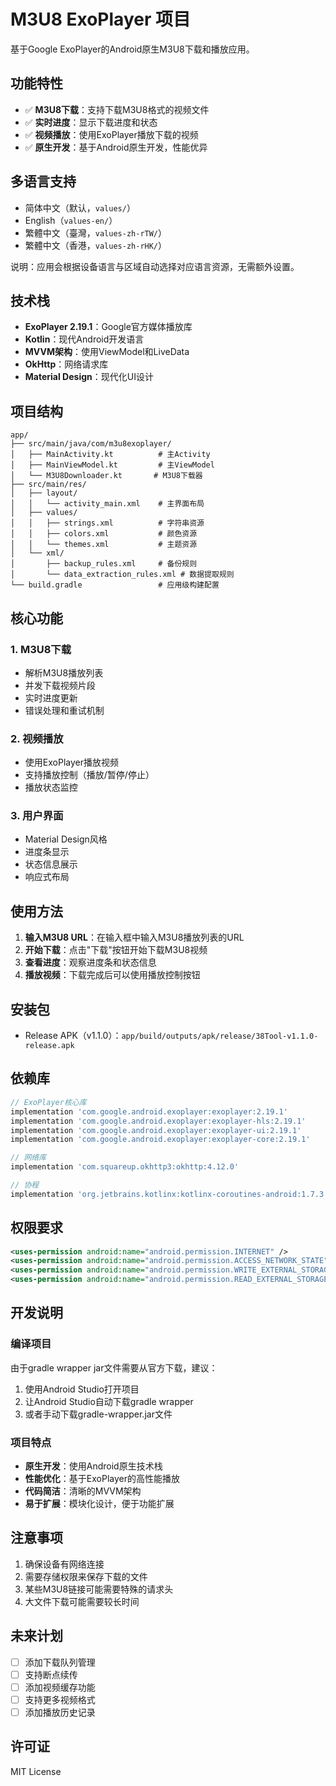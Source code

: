 # M3U8 ExoPlayer 项目

基于Google ExoPlayer的Android原生M3U8下载和播放应用。

## 功能特性

- ✅ **M3U8下载**：支持下载M3U8格式的视频文件
- ✅ **实时进度**：显示下载进度和状态
- ✅ **视频播放**：使用ExoPlayer播放下载的视频
- ✅ **原生开发**：基于Android原生开发，性能优异

## 多语言支持

- 简体中文（默认，`values/`）
- English（`values-en/`）
- 繁體中文（臺灣，`values-zh-rTW/`）
- 繁體中文（香港，`values-zh-rHK/`）

说明：应用会根据设备语言与区域自动选择对应语言资源，无需额外设置。

## 技术栈

- **ExoPlayer 2.19.1**：Google官方媒体播放库
- **Kotlin**：现代Android开发语言
- **MVVM架构**：使用ViewModel和LiveData
- **OkHttp**：网络请求库
- **Material Design**：现代化UI设计

## 项目结构

```
app/
├── src/main/java/com/m3u8exoplayer/
│   ├── MainActivity.kt          # 主Activity
│   ├── MainViewModel.kt         # 主ViewModel
│   └── M3U8Downloader.kt       # M3U8下载器
├── src/main/res/
│   ├── layout/
│   │   └── activity_main.xml    # 主界面布局
│   ├── values/
│   │   ├── strings.xml          # 字符串资源
│   │   ├── colors.xml           # 颜色资源
│   │   └── themes.xml           # 主题资源
│   └── xml/
│       ├── backup_rules.xml     # 备份规则
│       └── data_extraction_rules.xml # 数据提取规则
└── build.gradle                 # 应用级构建配置
```

## 核心功能

### 1. M3U8下载
- 解析M3U8播放列表
- 并发下载视频片段
- 实时进度更新
- 错误处理和重试机制

### 2. 视频播放
- 使用ExoPlayer播放视频
- 支持播放控制（播放/暂停/停止）
- 播放状态监控

### 3. 用户界面
- Material Design风格
- 进度条显示
- 状态信息展示
- 响应式布局

## 使用方法

1. **输入M3U8 URL**：在输入框中输入M3U8播放列表的URL
2. **开始下载**：点击"下载"按钮开始下载M3U8视频
3. **查看进度**：观察进度条和状态信息
4. **播放视频**：下载完成后可以使用播放控制按钮

## 安装包

- Release APK（v1.1.0）：`app/build/outputs/apk/release/38Tool-v1.1.0-release.apk`

## 依赖库

```gradle
// ExoPlayer核心库
implementation 'com.google.android.exoplayer:exoplayer:2.19.1'
implementation 'com.google.android.exoplayer:exoplayer-hls:2.19.1'
implementation 'com.google.android.exoplayer:exoplayer-ui:2.19.1'
implementation 'com.google.android.exoplayer:exoplayer-core:2.19.1'

// 网络库
implementation 'com.squareup.okhttp3:okhttp:4.12.0'

// 协程
implementation 'org.jetbrains.kotlinx:kotlinx-coroutines-android:1.7.3'
```

## 权限要求

```xml
<uses-permission android:name="android.permission.INTERNET" />
<uses-permission android:name="android.permission.ACCESS_NETWORK_STATE" />
<uses-permission android:name="android.permission.WRITE_EXTERNAL_STORAGE" />
<uses-permission android:name="android.permission.READ_EXTERNAL_STORAGE" />
```

## 开发说明

### 编译项目
由于gradle wrapper jar文件需要从官方下载，建议：
1. 使用Android Studio打开项目
2. 让Android Studio自动下载gradle wrapper
3. 或者手动下载gradle-wrapper.jar文件

### 项目特点
- **原生开发**：使用Android原生技术栈
- **性能优化**：基于ExoPlayer的高性能播放
- **代码简洁**：清晰的MVVM架构
- **易于扩展**：模块化设计，便于功能扩展

## 注意事项

1. 确保设备有网络连接
2. 需要存储权限来保存下载的文件
3. 某些M3U8链接可能需要特殊的请求头
4. 大文件下载可能需要较长时间

## 未来计划

- [ ] 添加下载队列管理
- [ ] 支持断点续传
- [ ] 添加视频缓存功能
- [ ] 支持更多视频格式
- [ ] 添加播放历史记录

## 许可证

MIT License
